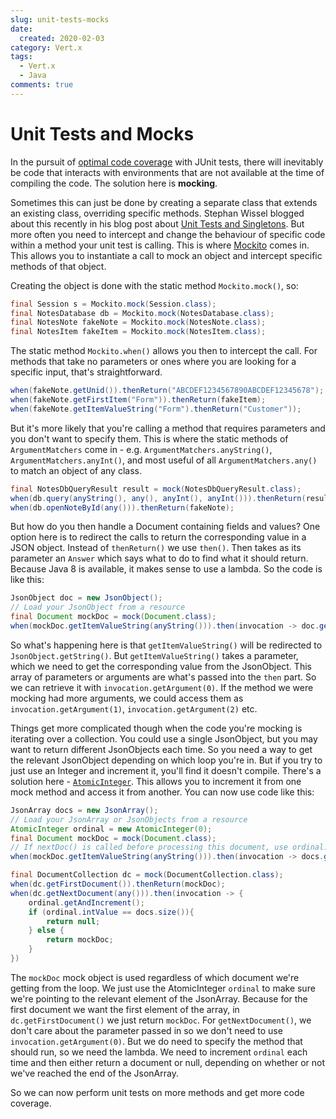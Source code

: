 ```yaml
---
slug: unit-tests-mocks
date: 
  created: 2020-02-03
category: Vert.x
tags: 
  - Vert.x
  - Java
comments: true
---
```

# Unit Tests and Mocks

In the pursuit of [optimal code coverage](https://dzone.com/articles/reporting-code-coverage-using-maven-and-jacoco-plu) with JUnit tests, there will inevitably be code that interacts with environments that are not available at the time of compiling the code. The solution here is **mocking**.

<!-- more -->

Sometimes this can just be done by creating a separate class that extends an existing class, overriding specific methods. Stephan Wissel blogged about this recently in his blog post about [Unit Tests and Singletons](https://wissel.net/blog/2020/01/unit-tests-and-singletons.html). But more often you need to intercept and change the behaviour of specific code within a method your unit test is calling. This is where [Mockito](https://site.mockito.org/) comes in. This allows you to instantiate a call to mock an object and intercept specific methods of that object.

Creating the object is done with the static method `Mockito.mock()`, so:

```java
final Session s = Mockito.mock(Session.class);
final NotesDatabase db = Mockito.mock(NotesDatabase.class);
final NotesNote fakeNote = Mockito.mock(NotesNote.class);
final NotesItem fakeItem = Mockito.mock(NotesItem.class);
```

The static method `Mockito.when()` allows you then to intercept the call. For methods that take no parameters or ones where you are looking for a specific input, that's straightforward.

```java
when(fakeNote.getUnid()).thenReturn("ABCDEF1234567890ABCDEF12345678");
when(fakeNote.getFirstItem("Form")).thenReturn(fakeItem);
when(fakeNote.getItemValueString("Form").thenReturn("Customer"));
```

But it's more likely that you're calling a method that requires parameters and you don't want to specify them. This is where the static methods of `ArgumentMatchers` come in - e.g. `ArgumentMatchers.anyString()`, `ArgumentMatchers.anyInt()`, and most useful of all `ArgumentMatchers.any()` to match an object of any class.

```java
final NotesDbQueryResult result = mock(NotesDbQueryResult.class);
when(db.query(anyString(), any(), anyInt(), anyInt())).thenReturn(result);
when(db.openNoteById(any())).thenReturn(fakeNote);
```

But how do you then handle a Document containing fields and values? One option here is to redirect the calls to return the corresponding value in a JSON object. Instead of `thenReturn()` we use `then()`. Then takes as its parameter an `Answer` which says what to do to find what it should return. Because Java 8 is available, it makes sense to use a lambda. So the code is like this:

```java
JsonObject doc = new JsonObject();
// Load your JsonObject from a resource
final Document mockDoc = mock(Document.class);
when(mockDoc.getItemValueString(anyString())).then(invocation -> doc.getString(invocation.getArgument(0)));
```

So what's happening here is that `getItemValueString()` will be redirected to `JsonObject.getString()`. But `getItemValueString()` takes a parameter, which we need to get the corresponding value from the JsonObject. This array of parameters or arguments are what's passed into the `then` part. So we can retrieve it with `invocation.getArgument(0)`. If the method we were mocking had more arguments, we could access them as `invocation.getArgument(1)`, `invocation.getArgument(2)` etc.

Things get more complicated though when the code you're mocking is iterating over a collection. You could use a single JsonObject, but you may want to return different JsonObjects each time. So you need a way to get the relevant JsonObject depending on which loop you're in. But if you try to just use an Integer and increment it, you'll find it doesn't compile. There's a solution here - [`AtomicInteger`](https://docs.oracle.com/javase/8/docs/api/java/util/concurrent/atomic/AtomicInteger.html). This allows you to increment it from one mock method and access it from another. You can now use code like this:

```java
JsonArray docs = new JsonArray();
// Load your JsonArray or JsonObjects from a resource
AtomicInteger ordinal = new AtomicInteger(0);
final Document mockDoc = mock(Document.class);
// If nextDoc() is called before processing this document, use ordinal.intValue() - 1, because ordinal will already be the NEXT document
when(mockDoc.getItemValueString(anyString())).then(invocation -> docs.getJsonObject(ordinal.intValue()).getString(invocation.getArgument(0)));

final DocumentCollection dc = mock(DocumentCollection.class);
when(dc.getFirstDocument()).thenReturn(mockDoc);
when(dc.getNextDocument(any())).then(invocation -> {
    ordinal.getAndIncrement();
    if (ordinal.intValue == docs.size()){
        return null;
    } else {
        return mockDoc;
    }
})
```

The `mockDoc` mock object is used regardless of which document we're getting from the loop. We just use the AtomicInteger `ordinal` to make sure we're pointing to the relevant element of the JsonArray. Because for the first document we want the first element of the array, in `dc.getFirstDocument()` we just return `mockDoc`. For `getNextDocument()`, we don't care about the parameter passed in so we don't need to use `invocation.getArgument(0)`. But we do need to specify the method that should run, so we need the lambda. We need to increment `ordinal` each time and then either return a document or null, depending on whether or not we've reached the end of the JsonArray.

So we can now perform unit tests on more methods and get more code coverage.